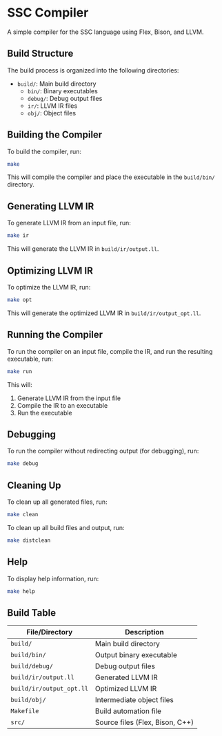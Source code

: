 
# SSC Compiler

A simple compiler for the SSC language using Flex, Bison, and LLVM.

## Build Structure

The build process is organized into the following directories:

- `build/`: Main build directory
  - `bin/`: Binary executables
  - `debug/`: Debug output files
  - `ir/`: LLVM IR files
  - `obj/`: Object files

## Building the Compiler

To build the compiler, run:

```bash
make
```

This will compile the compiler and place the executable in the `build/bin/` directory.

## Generating LLVM IR

To generate LLVM IR from an input file, run:

```bash
make ir
```

This will generate the LLVM IR in `build/ir/output.ll`.

## Optimizing LLVM IR

To optimize the LLVM IR, run:

```bash
make opt
```

This will generate the optimized LLVM IR in `build/ir/output_opt.ll`.

## Running the Compiler

To run the compiler on an input file, compile the IR, and run the resulting executable, run:

```bash
make run
```

This will:
1. Generate LLVM IR from the input file
2. Compile the IR to an executable
3. Run the executable

## Debugging

To run the compiler without redirecting output (for debugging), run:

```bash
make debug
```

## Cleaning Up

To clean up all generated files, run:

```bash
make clean
```

To clean up all build files and output, run:

```bash
make distclean
```

## Help

To display help information, run:

```bash
make help
```

## Build Table

| File/Directory         | Description                          |
|------------------------|--------------------------------------|
| `build/`               | Main build directory                 |
| `build/bin/`           | Output binary executable             |
| `build/debug/`         | Debug output files                   |
| `build/ir/output.ll`   | Generated LLVM IR                    |
| `build/ir/output_opt.ll`| Optimized LLVM IR                   |
| `build/obj/`           | Intermediate object files            |
| `Makefile`             | Build automation file                |
| `src/`                 | Source files (Flex, Bison, C++)      |

